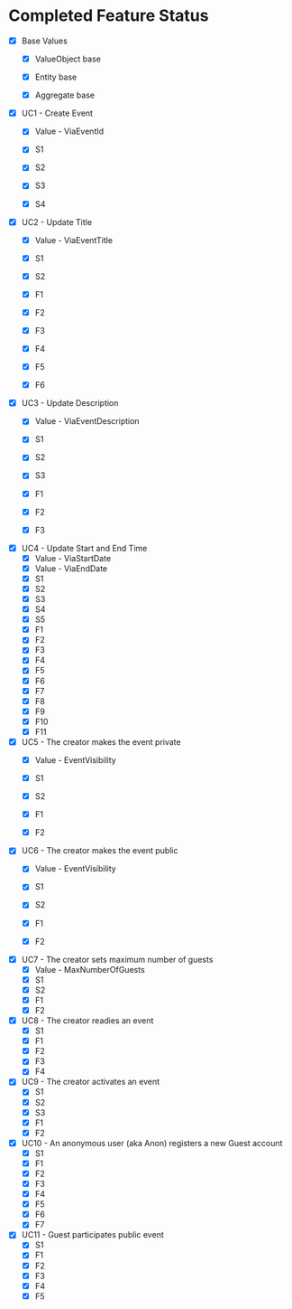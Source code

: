 # Completed Feature Status

* [X] Base Values
    * [X] ValueObject base
    * [X] Entity base
    * [X] Aggregate base


* [X] UC1 - Create Event
    * [X] Value - ViaEventId
    * [X] S1
    * [X] S2
    * [X] S3
    * [X] S4


* [X] UC2 - Update Title
    * [X] Value - ViaEventTitle
    * [X] S1
    * [X] S2
    * [X] F1
    * [X] F2
    * [X] F3
    * [X] F4
    * [X] F5
    * [X] F6


* [X] UC3 - Update Description
    * [X] Value - ViaEventDescription
    * [X] S1
    * [X] S2
    * [X] S3
    * [X] F1
    * [X] F2
    * [X] F3


* [X] UC4 - Update Start and End Time
    * [X] Value - ViaStartDate
    * [X] Value - ViaEndDate
    * [X] S1
    * [X] S2
    * [X] S3
    * [X] S4
    * [X] S5
    * [X] F1
    * [X] F2
    * [X] F3
    * [X] F4
    * [X] F5
    * [X] F6
    * [X] F7
    * [X] F8
    * [X] F9
    * [X] F10
    * [X] F11

* [X] UC5 - The creator makes the event private
  * [X] Value - EventVisibility
  * [X] S1
  * [X] S2
  * [X] F1
  * [X] F2


* [X] UC6 - The creator makes the event public
  * [X] Value - EventVisibility
  * [X] S1
  * [X] S2
  * [X] F1
  * [X] F2


* [X] UC7 - The creator sets maximum number of guests
  * [X] Value - MaxNumberOfGuests
  * [X] S1
  * [X] S2
  * [X] F1
  * [X] F2

* [X] UC8 - The creator readies an event
  * [X] S1
  * [X] F1
  * [X] F2
  * [X] F3
  * [X] F4

* [X] UC9 - The creator activates an event
  * [X] S1
  * [X] S2
  * [X] S3
  * [X] F1
  * [X] F2

* [X] UC10 - An anonymous user (aka Anon) registers a new Guest account
  * [X] S1
  * [X] F1
  * [X] F2
  * [X] F3
  * [X] F4
  * [X] F5
  * [X] F6
  * [X] F7

* [X] UC11 - Guest participates public event
  * [X] S1
  * [X] F1
  * [X] F2
  * [X] F3
  * [X] F4
  * [X] F5
